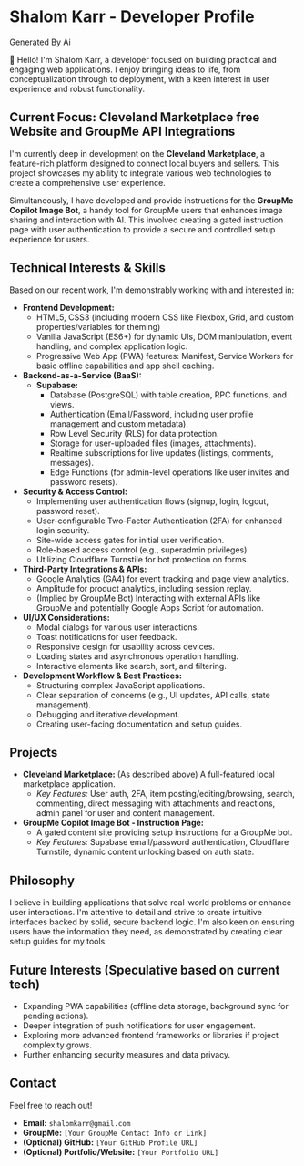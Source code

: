 # Shalom Karr - Developer Profile

Generated By Ai

👋 Hello! I'm Shalom Karr, a developer focused on building practical and engaging web applications. I enjoy bringing ideas to life, from conceptualization through to deployment, with a keen interest in user experience and robust functionality.

## Current Focus: Cleveland Marketplace free Website and GroupMe API Integrations

I'm currently deep in development on the **Cleveland Marketplace**, a feature-rich platform designed to connect local buyers and sellers. This project showcases my ability to integrate various web technologies to create a comprehensive user experience.

Simultaneously, I have developed and provide instructions for the **GroupMe Copilot Image Bot**, a handy tool for GroupMe users that enhances image sharing and interaction with AI. This involved creating a gated instruction page with user authentication to provide a secure and controlled setup experience for users.

## Technical Interests & Skills

Based on our recent work, I'm demonstrably working with and interested in:

*   **Frontend Development:**
    *   HTML5, CSS3 (including modern CSS like Flexbox, Grid, and custom properties/variables for theming)
    *   Vanilla JavaScript (ES6+) for dynamic UIs, DOM manipulation, event handling, and complex application logic.
    *   Progressive Web App (PWA) features: Manifest, Service Workers for basic offline capabilities and app shell caching.
*   **Backend-as-a-Service (BaaS):**
    *   **Supabase:**
        *   Database (PostgreSQL) with table creation, RPC functions, and views.
        *   Authentication (Email/Password, including user profile management and custom metadata).
        *   Row Level Security (RLS) for data protection.
        *   Storage for user-uploaded files (images, attachments).
        *   Realtime subscriptions for live updates (listings, comments, messages).
        *   Edge Functions (for admin-level operations like user invites and password resets).
*   **Security & Access Control:**
    *   Implementing user authentication flows (signup, login, logout, password reset).
    *   User-configurable Two-Factor Authentication (2FA) for enhanced login security.
    *   Site-wide access gates for initial user verification.
    *   Role-based access control (e.g., superadmin privileges).
    *   Utilizing Cloudflare Turnstile for bot protection on forms.
*   **Third-Party Integrations & APIs:**
    *   Google Analytics (GA4) for event tracking and page view analytics.
    *   Amplitude for product analytics, including session replay.
    *   (Implied by GroupMe Bot) Interacting with external APIs like GroupMe and potentially Google Apps Script for automation.
*   **UI/UX Considerations:**
    *   Modal dialogs for various user interactions.
    *   Toast notifications for user feedback.
    *   Responsive design for usability across devices.
    *   Loading states and asynchronous operation handling.
    *   Interactive elements like search, sort, and filtering.
*   **Development Workflow & Best Practices:**
    *   Structuring complex JavaScript applications.
    *   Clear separation of concerns (e.g., UI updates, API calls, state management).
    *   Debugging and iterative development.
    *   Creating user-facing documentation and setup guides.

## Projects

*   **Cleveland Marketplace:** (As described above) A full-featured local marketplace application.
    *   *Key Features:* User auth, 2FA, item posting/editing/browsing, search, commenting, direct messaging with attachments and reactions, admin panel for user and content management.
*   **GroupMe Copilot Image Bot - Instruction Page:**
    *   A gated content site providing setup instructions for a GroupMe bot.
    *   *Key Features:* Supabase email/password authentication, Cloudflare Turnstile, dynamic content unlocking based on auth state.

## Philosophy

I believe in building applications that solve real-world problems or enhance user interactions. I'm attentive to detail and strive to create intuitive interfaces backed by solid, secure backend logic. I'm also keen on ensuring users have the information they need, as demonstrated by creating clear setup guides for my tools.

## Future Interests (Speculative based on current tech)

*   Expanding PWA capabilities (offline data storage, background sync for pending actions).
*   Deeper integration of push notifications for user engagement.
*   Exploring more advanced frontend frameworks or libraries if project complexity grows.
*   Further enhancing security measures and data privacy.

## Contact

Feel free to reach out!

*   **Email:** `shalomkarr@gmail.com`
*   **GroupMe:** `[Your GroupMe Contact Info or Link]`
*   **(Optional) GitHub:** `[Your GitHub Profile URL]`
*   **(Optional) Portfolio/Website:** `[Your Portfolio URL]`
